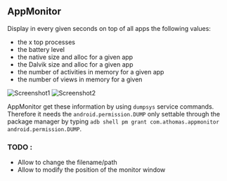## AppMonitor

Display in every given seconds on top of all apps the following values:

* the x top processes
* the battery level
* the native size and alloc for a given app
* the Dalvik size and alloc for a given app
* the number of activities in memory for a given app
* the number of views in memory for a given

![Screenshot1](https://raw.github.com/a-thomas/appmonitor/master/screenshot_1.png)
![Screenshot2](https://raw.github.com/a-thomas/appmonitor/master/screenshot_2.png)

AppMonitor get these information by using `dumpsys` service commands. Therefore it needs the `android.permission.DUMP` only settable through the package manager by typing `adb shell pm grant com.athomas.appmonitor android.permission.DUMP`.

### TODO :

* Allow to change the filename/path
* Allow to modify the position of the monitor window



